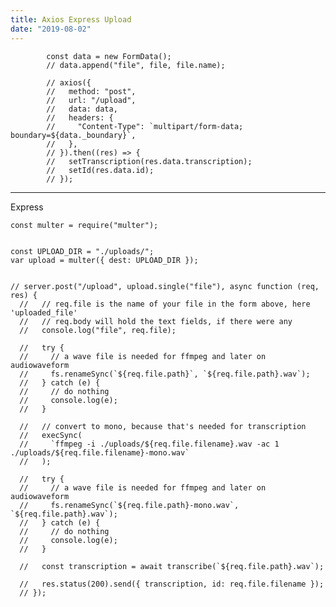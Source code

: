 ```yaml
---
title: Axios Express Upload
date: "2019-08-02"
---
```


            const data = new FormData();
            // data.append("file", file, file.name);

            // axios({
            //   method: "post",
            //   url: "/upload",
            //   data: data,
            //   headers: {
            //     "Content-Type": `multipart/form-data; boundary=${data._boundary}`,
            //   },
            // }).then((res) => {
            //   setTranscription(res.data.transcription);
            //   setId(res.data.id);
            // });

---

Express

```
const multer = require("multer");


const UPLOAD_DIR = "./uploads/";
var upload = multer({ dest: UPLOAD_DIR });


// server.post("/upload", upload.single("file"), async function (req, res) {
  //   // req.file is the name of your file in the form above, here 'uploaded_file'
  //   // req.body will hold the text fields, if there were any
  //   console.log("file", req.file);

  //   try {
  //     // a wave file is needed for ffmpeg and later on audiowaveform
  //     fs.renameSync(`${req.file.path}`, `${req.file.path}.wav`);
  //   } catch (e) {
  //     // do nothing
  //     console.log(e);
  //   }

  //   // convert to mono, because that's needed for transcription
  //   execSync(
  //     `ffmpeg -i ./uploads/${req.file.filename}.wav -ac 1 ./uploads/${req.file.filename}-mono.wav`
  //   );

  //   try {
  //     // a wave file is needed for ffmpeg and later on audiowaveform
  //     fs.renameSync(`${req.file.path}-mono.wav`, `${req.file.path}.wav`);
  //   } catch (e) {
  //     // do nothing
  //     console.log(e);
  //   }

  //   const transcription = await transcribe(`${req.file.path}.wav`);

  //   res.status(200).send({ transcription, id: req.file.filename });
  // });
```
